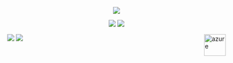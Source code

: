 <p align="center">
  <a href="https://github.com/larissamazzero">
    <img src="https://discord.c99.nl/widget/theme-4/725352831779078184.png"/>
     </a>
</p>

<p align="center">
  <tr>
    <td align="center" style="padding=0;width=50%;">
      <img src="https://github-readme-stats.vercel.app/api/?username=larissamazzero&title_color=8A2BE2&text_color=e2e2e2&show_icons=true&bg_color=00000000&hide_border=true&icon_color=8A2BE2&hide_title=true&count_private=true&include_all_commits=true&enable_animations=true" />
    </td>
        <td align="center" style="padding=0;width=50%;">
      <img src="https://github-readme-stats.vercel.app/api/top-langs/?username=larissamazzero&title_color=8A2BE2&text_color=e2e2e2&show_icons=true&bg_color=00000000&hide_border=true&icon_color=8A2BE2&hide_title=true&count_private=true&enable_animations=true" />
    </td>
  </tr>
</p>

<div> 
  <a href = "mailto:larissaperossopmazzero@gmail.com"><img src="https://img.shields.io/badge/-Gmail-%23333?style=for-the-badge&logo=gmail&logoColor=white" target="_blank"></a>
  <a href="https://www.linkedin.com/in/larissa-mazzero-6b9293128/" target="_blank"><img src="https://img.shields.io/badge/-LinkedIn-%230077B5?style=for-the-badge&logo=linkedin&logoColor=white" target="_blank"></a> 
  <a href="https://www.credly.com/badges/3f0a14a5-0721-4d5e-9221-5df6d49ec698/public_url" target="_blank"><img align="right" alt="azure" height="50" width="50" src="https://consultabd.files.wordpress.com/2021/05/ai900_00.png?w=600" target="_blank"></a>
  

</div>
